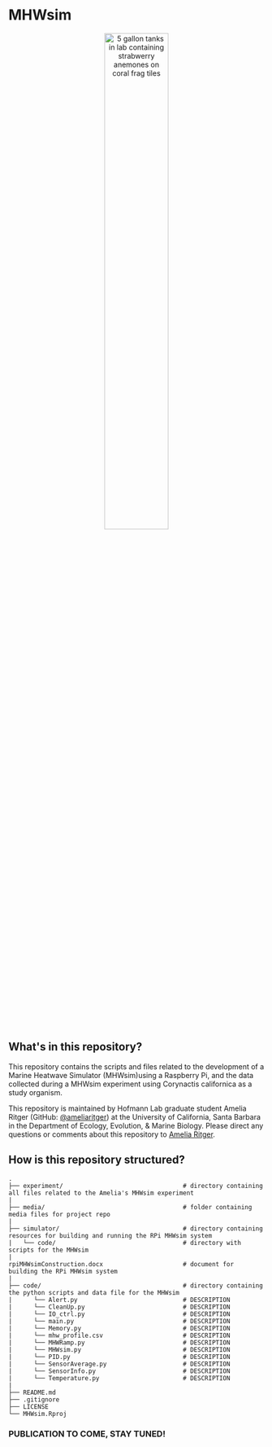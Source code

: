 # MHWsim 

<p><center><img src="/media/mhw_tanks.png" alt="5 gallon tanks in lab containing strabwerry anemones on coral frag tiles" width="50%"/></center></p>

## What's in this repository?
This repository contains the scripts and files related to the development of a Marine Heatwave Simulator (MHWsim)using a Raspberry Pi, and the data collected during a MHWsim experiment using Corynactis californica as a study organism.

This repository is maintained by Hofmann Lab graduate student Amelia Ritger (GitHub: [@ameliaritger](https://github.com/ameliaritger)) at the University of California, Santa Barbara in the Department of Ecology, Evolution, & Marine Biology. Please direct any questions or comments about this repository to [Amelia Ritger](mailto:aritger@ucsb.edu).

## How is this repository structured?
```
.
├── experiment/                                 # directory containing all files related to the Amelia's MHWsim experiment
|
├── media/                                      # folder containing media files for project repo
|
├── simulator/                                  # directory containing resources for building and running the RPi MHWsim system
|   └── code/                                   # directory with scripts for the MHWsim
|
rpiMHWsimConstruction.docx                      # document for building the RPi MHWsim system
|
├── code/                                       # directory containing the python scripts and data file for the MHWsim
|      └── Alert.py                             # DESCRIPTION
|      └── CleanUp.py                           # DESCRIPTION
|      └── IO_ctrl.py                           # DESCRIPTION
|      └── main.py                              # DESCRIPTION
|      └── Memory.py                            # DESCRIPTION
|      └── mhw_profile.csv                      # DESCRIPTION
|      └── MHWRamp.py                           # DESCRIPTION
|      └── MHWsim.py                            # DESCRIPTION
|      └── PID.py                               # DESCRIPTION
|      └── SensorAverage.py                     # DESCRIPTION
|      └── SensorInfo.py                        # DESCRIPTION
|      └── Temperature.py                       # DESCRIPTION
|
├── README.md
├── .gitignore   
├── LICENSE        
└── MHWsim.Rproj
```

### PUBLICATION TO COME, STAY TUNED!
